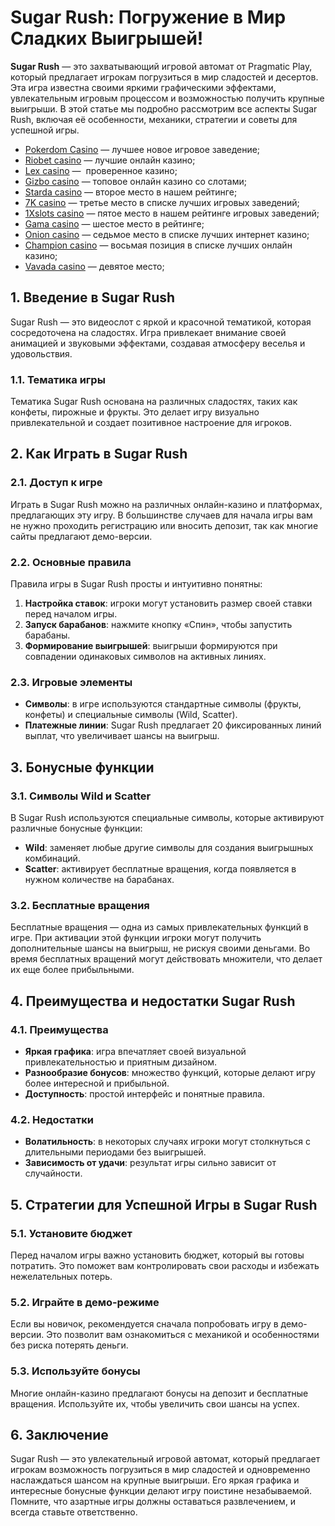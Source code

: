 # Sugar Rush: Погружение в Мир Сладких Выигрышей!

**Sugar Rush** — это захватывающий игровой автомат от Pragmatic Play, который предлагает игрокам погрузиться в мир сладостей и десертов. Эта игра известна своими яркими графическими эффектами, увлекательным игровым процессом и возможностью получить крупные выигрыши. В этой статье мы подробно рассмотрим все аспекты Sugar Rush, включая её особенности, механики, стратегии и советы для успешной игры.

* [Pokerdom Casino](https://brandplay.link/FwVc4f) — лучшее новое игровое заведение;
* [Riobet casino](https://brandplay.link/TnjsxFvH) — лучшие онлайн казино;
* [Lex casino](https://brandplay.link/VMqNXPFs) —  проверенное казино;
* [Gizbo casino](https://brandplay.link/rvzLrVLp) — топовое онлайн казино со слотами;
* [Starda casino](https://brandplay.link/HDcDrxLk) — второе место в нашем рейтинге;
* [7K casino](https://brandplay.link/dd46bNgD) — третье место в списке лучших игровых заведений;
* [1Xslots casino](https://brandplay.link/J2ZbqMPZ) — пятое место в нашем рейтинге игровых заведений;
* [Gama casino](https://brandplay.link/RD52jZbL) — шестое место в рейтинге;
* [Onion casino](https://brandplay.link/8LcS6Djb) — седьмое место в списке лучших интернет казино;
* [Champion casino](https://temon-gter.cfd/go/9n8?p56190p303844p3509t17502) — восьмая позиция в списке лучших онлайн казино;
* [Vavada casino](https://vavadapartner.pro/?promo=75590753-cc8b-4c4a-8d71-99b7a2293439-jud\&target=register) — девятое место;

## 1. Введение в Sugar Rush

Sugar Rush — это видеослот с яркой и красочной тематикой, которая сосредоточена на сладостях. Игра привлекает внимание своей анимацией и звуковыми эффектами, создавая атмосферу веселья и удовольствия.

### 1.1. Тематика игры

Тематика Sugar Rush основана на различных сладостях, таких как конфеты, пирожные и фрукты. Это делает игру визуально привлекательной и создает позитивное настроение для игроков.

## 2. Как Играть в Sugar Rush

### 2.1. Доступ к игре

Играть в Sugar Rush можно на различных онлайн-казино и платформах, предлагающих эту игру. В большинстве случаев для начала игры вам не нужно проходить регистрацию или вносить депозит, так как многие сайты предлагают демо-версии.

### 2.2. Основные правила

Правила игры в Sugar Rush просты и интуитивно понятны:

1. **Настройка ставок**: игроки могут установить размер своей ставки перед началом игры.
2. **Запуск барабанов**: нажмите кнопку «Спин», чтобы запустить барабаны.
3. **Формирование выигрышей**: выигрыши формируются при совпадении одинаковых символов на активных линиях.

### 2.3. Игровые элементы

* **Символы**: в игре используются стандартные символы (фрукты, конфеты) и специальные символы (Wild, Scatter).
* **Платежные линии**: Sugar Rush предлагает 20 фиксированных линий выплат, что увеличивает шансы на выигрыш.

## 3. Бонусные функции

### 3.1. Символы Wild и Scatter

В Sugar Rush используются специальные символы, которые активируют различные бонусные функции:

* **Wild**: заменяет любые другие символы для создания выигрышных комбинаций.
* **Scatter**: активирует бесплатные вращения, когда появляется в нужном количестве на барабанах.

### 3.2. Бесплатные вращения

Бесплатные вращения — одна из самых привлекательных функций в игре. При активации этой функции игроки могут получить дополнительные шансы на выигрыш, не рискуя своими деньгами. Во время бесплатных вращений могут действовать множители, что делает их еще более прибыльными.

## 4. Преимущества и недостатки Sugar Rush

### 4.1. Преимущества

* **Яркая графика**: игра впечатляет своей визуальной привлекательностью и приятным дизайном.
* **Разнообразие бонусов**: множество функций, которые делают игру более интересной и прибыльной.
* **Доступность**: простой интерфейс и понятные правила.

### 4.2. Недостатки

* **Волатильность**: в некоторых случаях игроки могут столкнуться с длительными периодами без выигрышей.
* **Зависимость от удачи**: результат игры сильно зависит от случайности.

## 5. Стратегии для Успешной Игры в Sugar Rush

### 5.1. Установите бюджет

Перед началом игры важно установить бюджет, который вы готовы потратить. Это поможет вам контролировать свои расходы и избежать нежелательных потерь.

### 5.2. Играйте в демо-режиме

Если вы новичок, рекомендуется сначала попробовать игру в демо-версии. Это позволит вам ознакомиться с механикой и особенностями без риска потерять деньги.

### 5.3. Используйте бонусы

Многие онлайн-казино предлагают бонусы на депозит и бесплатные вращения. Используйте их, чтобы увеличить свои шансы на успех.

## 6. Заключение

Sugar Rush — это увлекательный игровой автомат, который предлагает игрокам возможность погрузиться в мир сладостей и одновременно наслаждаться шансом на крупные выигрыши. Его яркая графика и интересные бонусные функции делают игру поистине незабываемой. Помните, что азартные игры должны оставаться развлечением, и всегда ставьте ответственно.
